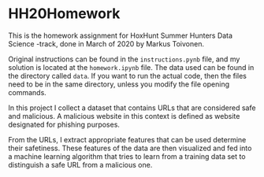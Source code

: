 # HH20Homework
This is the homework assignment for HoxHunt Summer Hunters Data Science -track, done in March of 2020 by Markus Toivonen.

Original instructions can be found in the `instructions.pynb` file, and my solution is located at the `homework.ipynb` file. The data used can be found in the directory called `data`. If you want to run the actual code, then the files need to be in the same directory, unless you modify the file opening commands.

In this project I collect a dataset that contains URLs that are considered safe and malicious. A malicious website in this context is defined as website designated for phishing purposes.

From the URLs, I extract appropriate features that can be used determine their safetiness. These features of the data are then visualized and fed into a machine learning algorithm that tries to learn from a training data set to distinguish a safe URL from a malicious one.

